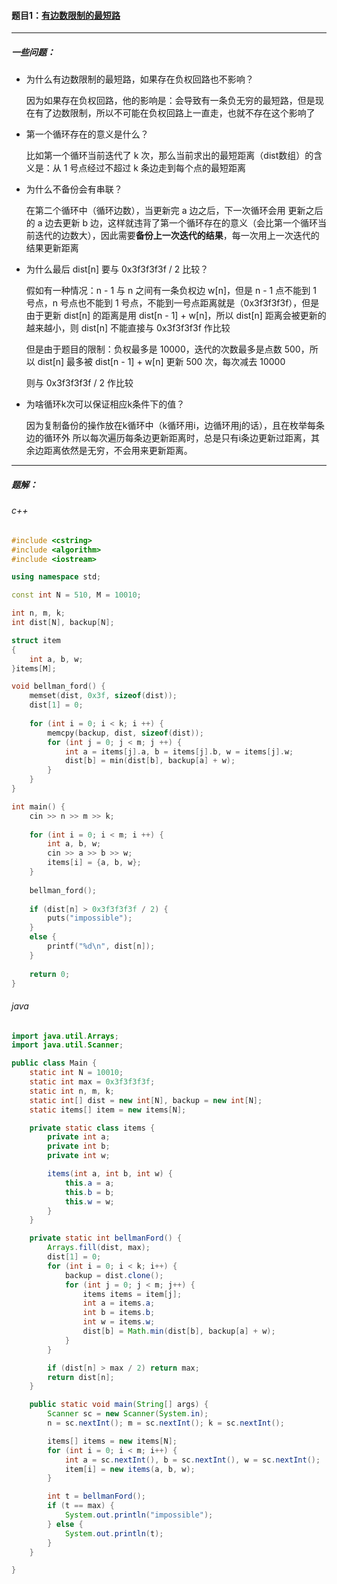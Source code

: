 #### 题目1：<a href="https://www.acwing.com/problem/content/855/">有边数限制的最短路</a>

------------

##### 一些问题：

- 为什么有边数限制的最短路，如果存在负权回路也不影响？

  因为如果存在负权回路，他的影响是：会导致有一条负无穷的最短路，但是现在有了边数限制，所以不可能在负权回路上一直走，也就不存在这个影响了

- 第一个循环存在的意义是什么？

  比如第一个循环当前迭代了 k 次，那么当前求出的最短距离（dist数组）的含义是：从 1 号点经过不超过 k 条边走到每个点的最短距离

- 为什么不备份会有串联？

  在第二个循环中（循环边数），当更新完 a 边之后，下一次循环会用 更新之后的 a 边去更新 b 边，这样就违背了第一个循环存在的意义（会比第一个循环当前迭代的边数大），因此需要**备份上一次迭代的结果**，每一次用上一次迭代的结果更新距离

- 为什么最后 dist[n] 要与 0x3f3f3f3f / 2 比较？

  假如有一种情况：n - 1 与 n 之间有一条负权边 w[n]，但是 n - 1 点不能到 1 号点，n 号点也不能到 1 号点，不能到一号点距离就是（0x3f3f3f3f），但是由于更新 dist[n] 的距离是用 dist[n - 1] + w[n]，所以 dist[n] 距离会被更新的越来越小，则 dist[n] 不能直接与 0x3f3f3f3f 作比较

  但是由于题目的限制：负权最多是 10000，迭代的次数最多是点数 500，所以 dist[n] 最多被 dist[n - 1] + w[n] 更新 500 次，每次减去 10000

  则与 0x3f3f3f3f / 2 作比较

- 为啥循环k次可以保证相应k条件下的值？

  因为复制备份的操作放在k循环中（k循环用i，边循环用j的话），且在枚举每条边的循环外
  所以每次遍历每条边更新距离时，总是只有i条边更新过距离，其余边距离依然是无穷，不会用来更新距离。

------------

##### 题解：

###### c++

```c++
#include <cstring>
#include <algorithm>
#include <iostream>

using namespace std;

const int N = 510, M = 10010;

int n, m, k;
int dist[N], backup[N];

struct item
{
    int a, b, w;
}items[M];

void bellman_ford() {
    memset(dist, 0x3f, sizeof(dist));
    dist[1] = 0;
    
    for (int i = 0; i < k; i ++) {
        memcpy(backup, dist, sizeof(dist));
        for (int j = 0; j < m; j ++) {
            int a = items[j].a, b = items[j].b, w = items[j].w;
            dist[b] = min(dist[b], backup[a] + w);
        }
    }
}

int main() {
    cin >> n >> m >> k;
    
    for (int i = 0; i < m; i ++) {
        int a, b, w;
        cin >> a >> b >> w;
        items[i] = {a, b, w};
    }
    
    bellman_ford();
    
    if (dist[n] > 0x3f3f3f3f / 2) {
        puts("impossible");
    }
    else {
        printf("%d\n", dist[n]);
    }
    
    return 0;
}
```

###### java

```java
import java.util.Arrays;
import java.util.Scanner;

public class Main {
    static int N = 10010;
    static int max = 0x3f3f3f3f;
    static int n, m, k;
    static int[] dist = new int[N], backup = new int[N];
    static items[] item = new items[N];

    private static class items {
        private int a;
        private int b;
        private int w;

        items(int a, int b, int w) {
            this.a = a;
            this.b = b;
            this.w = w;
        }
    }

    private static int bellmanFord() {
        Arrays.fill(dist, max);
        dist[1] = 0;
        for (int i = 0; i < k; i++) {
            backup = dist.clone();
            for (int j = 0; j < m; j++) {
                items items = item[j];
                int a = items.a;
                int b = items.b;
                int w = items.w;
                dist[b] = Math.min(dist[b], backup[a] + w);
            }
        }

        if (dist[n] > max / 2) return max;
        return dist[n];
    }

    public static void main(String[] args) {
        Scanner sc = new Scanner(System.in);
        n = sc.nextInt(); m = sc.nextInt(); k = sc.nextInt();

        items[] items = new items[N];
        for (int i = 0; i < m; i++) {
            int a = sc.nextInt(), b = sc.nextInt(), w = sc.nextInt();
            item[i] = new items(a, b, w);
        }

        int t = bellmanFord();
        if (t == max) {
            System.out.println("impossible");
        } else {
            System.out.println(t);
        }
    }

}
```


